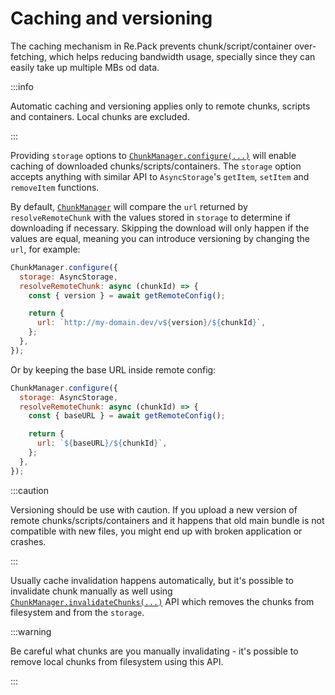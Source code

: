 # Caching and versioning

The caching mechanism in Re.Pack prevents chunk/script/container over-fetching, which helps reducing
bandwidth usage, specially since they can easily take up multiple MBs od data.

:::info

Automatic caching and versioning applies only to remote chunks, scripts and containers. Local chunks
are excluded.

:::

Providing `storage` options to
[`ChunkManager.configure(...)`](../api/react-native/classes/ChunkManager#configure) will enable
caching of downloaded chunks/scripts/containers. The `storage` option accepts anything with similar
API to `AsyncStorage`'s `getItem`, `setItem` and `removeItem` functions.

By default, [`ChunkManager`](../api/react-native/classes/ChunkManager) will compare the `url`
returned by `resolveRemoteChunk` with the values stored in `storage` to determine if downloading if
necessary. Skipping the download will only happen if the values are equal, meaning you can introduce
versioning by changing the `url`, for example:

```js
ChunkManager.configure({
  storage: AsyncStorage,
  resolveRemoteChunk: async (chunkId) => {
    const { version } = await getRemoteConfig();

    return {
      url: `http://my-domain.dev/v${version}/${chunkId}`,
    };
  },
});
```

Or by keeping the base URL inside remote config:

```js
ChunkManager.configure({
  storage: AsyncStorage,
  resolveRemoteChunk: async (chunkId) => {
    const { baseURL } = await getRemoteConfig();

    return {
      url: `${baseURL}/${chunkId}`,
    };
  },
});
```
:::caution

Versioning should be use with caution. If you upload a new version of remote
chunks/scripts/containers and it happens that old main bundle is not compatible with new files, you
might end up with broken application or crashes.

:::

Usually cache invalidation happens automatically, but it's possible to invalidate chunk manually as
well using [`ChunkManager.invalidateChunks(...)`](../api/react-native/classes/ChunkManager#invalidatechunks)
API which removes the chunks from filesystem and from the `storage`.

:::warning

Be careful what chunks are you manually invalidating - it's possible to remove local chunks from
filesystem using this API.

:::